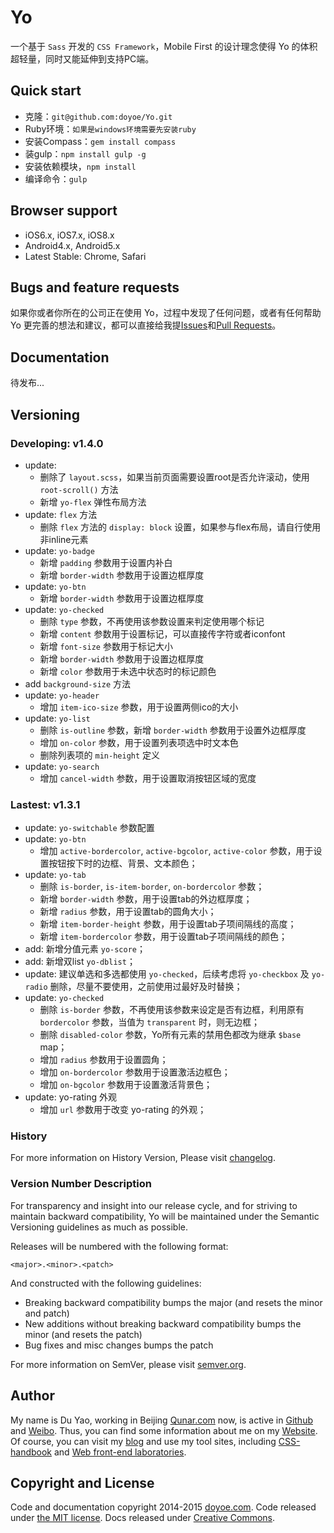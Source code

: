 # Yo

一个基于 `Sass` 开发的 `CSS Framework`，Mobile First 的设计理念使得 Yo 的体积超轻量，同时又能延伸到支持PC端。


## Quick start

* 克隆：`git@github.com:doyoe/Yo.git`
* Ruby环境：`如果是windows环境需要先安装ruby`
* 安装Compass：`gem install compass`
* 装gulp：`npm install gulp -g`
* 安装依赖模块，`npm install`
* 编译命令：`gulp`


## Browser support

* iOS6.x, iOS7.x, iOS8.x
* Android4.x, Android5.x
* Latest Stable: Chrome, Safari


## Bugs and feature requests

如果你或者你所在的公司正在使用 Yo，过程中发现了任何问题，或者有任何帮助 Yo 更完善的想法和建议，都可以直接给我提[Issues](https://github.com/doyoe/Yo/issues/new)和[Pull Requests](https://github.com/doyoe/Yo/pulls)。


## Documentation

待发布...

## Versioning

### Developing: v1.4.0

* update:
    - 删除了 `layout.scss`，如果当前页面需要设置root是否允许滚动，使用 `root-scroll()` 方法
    - 新增 `yo-flex` 弹性布局方法
* update: `flex` 方法
    - 删除 `flex` 方法的 `display: block` 设置，如果参与flex布局，请自行使用非inline元素
* update: `yo-badge`
    - 新增 `padding` 参数用于设置内补白
    - 新增 `border-width` 参数用于设置边框厚度
* update: `yo-btn`
    - 新增 `border-width` 参数用于设置边框厚度
* update: `yo-checked`
    - 删除 `type` 参数，不再使用该参数设置来判定使用哪个标记
    - 新增 `content` 参数用于设置标记，可以直接传字符或者iconfont
    - 新增 `font-size` 参数用于标记大小
    - 新增 `border-width` 参数用于设置边框厚度
    - 新增 `color` 参数用于未选中状态时的标记颜色
* add `background-size` 方法
* update: `yo-header`
    - 增加 `item-ico-size` 参数，用于设置两侧ico的大小
* update: `yo-list`
    - 删除 `is-outline` 参数，新增 `border-width` 参数用于设置外边框厚度
    - 增加 `on-color` 参数，用于设置列表项选中时文本色
    - 删除列表项的 `min-height` 定义
* update: `yo-search`
    - 增加 `cancel-width` 参数，用于设置取消按钮区域的宽度

### Lastest: v1.3.1

* update: `yo-switchable` 参数配置
* update: `yo-btn`
    - 增加 `active-bordercolor`, `active-bgcolor`, `active-color` 参数，用于设置按钮按下时的边框、背景、文本颜色；
* update: `yo-tab`
    - 删除 `is-border`, `is-item-border`, `on-bordercolor` 参数；
    - 新增 `border-width` 参数，用于设置tab的外边框厚度；
    - 新增 `radius` 参数，用于设置tab的圆角大小；
    - 新增 `item-border-height` 参数，用于设置tab子项间隔线的高度；
    - 新增 `item-bordercolor` 参数，用于设置tab子项间隔线的颜色；
* add: 新增分值元素 `yo-score`；
* add: 新增双list `yo-dblist`；
* update: 建议单选和多选都使用 `yo-checked`，后续考虑将 `yo-checkbox` 及 `yo-radio` 删除，尽量不要使用，之前使用过最好及时替换；
* update: `yo-checked`
    - 删除 `is-border` 参数，不再使用该参数来设定是否有边框，利用原有 `bordercolor` 参数，当值为 `transparent` 时，则无边框；
    - 删除 `disabled-color` 参数，Yo所有元素的禁用色都改为继承 `$base` map；
    - 增加 `radius` 参数用于设置圆角；
    - 增加 `on-bordercolor` 参数用于设置激活边框色；
    - 增加 `on-bgcolor` 参数用于设置激活背景色；
* update: yo-rating 外观
    - 增加 `url` 参数用于改变 yo-rating 的外观；


### History

For more information on History Version, Please visit [changelog](changelog.md).


### Version Number Description

For transparency and insight into our release cycle, and for striving to maintain backward compatibility, Yo will be maintained under the Semantic Versioning guidelines as much as possible.

Releases will be numbered with the following format:

`<major>.<minor>.<patch>`

And constructed with the following guidelines:

* Breaking backward compatibility bumps the major (and resets the minor and patch)
* New additions without breaking backward compatibility bumps the minor (and resets the patch)
* Bug fixes and misc changes bumps the patch

For more information on SemVer, please visit [semver.org](http://semver.org/).


## Author

My name is Du Yao, working in Beijing [Qunar.com](http://www.qunar.com) now, is active in [Github](https://github.com/doyoe) and [Weibo](http://weibo.com/doyoe). Thus, you can find some information about me on my [Website](http://www.doyoe.com). Of course, you can visit my [blog](http://blog.doyoe.com) and use my tool sites, including [CSS-handbook](http://css.doyoe.com) and [Web front-end laboratories](http://demo.doyoe.com).


## Copyright and License

Code and documentation copyright 2014-2015 [doyoe.com](http://www.doyoe.com). Code released under [the MIT license](http://opensource.org/licenses/MIT). Docs released under [Creative Commons](http://creativecommons.org/licenses/by/4.0/).